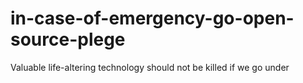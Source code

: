 # in-case-of-emergency-go-open-source-plege
Valuable life-altering technology should not be killed if we go under
